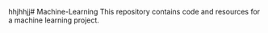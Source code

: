 hhjhhjj# Machine-Learning
This repository contains code and resources for a machine learning project.
